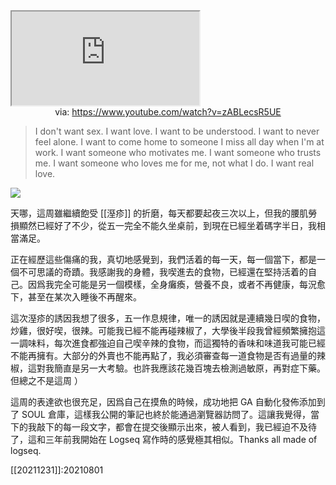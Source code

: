 <iframe src="https://www.youtube.com/embed/zABLecsR5UE" allow="accelerometer; autoplay; clipboard-write; encrypted-media; gyroscope; picture-in-picture; web-share" referrerpolicy="strict-origin-when-cross-origin" allowfullscreen></iframe>
<center>via: <a href='https://www.youtube.com/watch?v=zABLecsR5UE' target='_blank' class='external-link'>https://www.youtube.com/watch?v=zABLecsR5UE</a></center>

 > I don't want sex. I want love. I want to be understood. I want to never feel alone. I want to come home to someone I miss all day when I'm at work. I want someone who motivates me. I want someone who trusts me. I want someone who loves me for me, not what I do. I want real love.

![](https://twitter.com/DontAskMeBitch2/status/1523617622369062914)

天哪，這周雖繼續飽受 [[溼疹]] 的折磨，每天都要起夜三次以上，但我的腰肌勞損顯然已經好了不少，從五一完全不能久坐桌前，到現在已經坐着碼字半日，我相當滿足。

正在經歷這些傷痛的我，真切地感覺到，我們活着的每一天，每一個當下，都是一個不可思議的奇蹟。我感謝我的身體，我喫進去的食物，已經還在堅持活着的自己。因爲我完全可能是另一個模樣，全身癱瘓，營養不良，或者不再健康，每況愈下，甚至在某次入睡後不再醒來。

這次溼疹的誘因我想了很多，五一作息規律，唯一的誘因就是連續幾日喫的食物，炒雞，很好喫，很辣。可能我已經不能再碰辣椒了，大學後半段我曾經頻繁擁抱這一調味料，每次進食都強迫自己喫辛辣的食物，而這獨特的香味和味道我可能已經不能再擁有。大部分的外賣也不能再點了，我必須審查每一道食物是否有過量的辣椒，這對我簡直是另一大考驗。也許我應該花幾百塊去檢測過敏原，再對症下藥。但總之不是這周 ）

這周的表達欲也很充足，因爲自己在摸魚的時候，成功地把 GA 自動化發佈添加到了 SOUL 倉庫，這樣我公開的筆記也終於能通過瀏覽器訪問了。這讓我覺得，當下的我敲下的每一段文字，都會在提交後顯示出來，被人看到，我已經迫不及待了，這和三年前我開始在 Logseq 寫作時的感覺極其相似。Thanks all made of logseq.

[[20211231]]:20210801